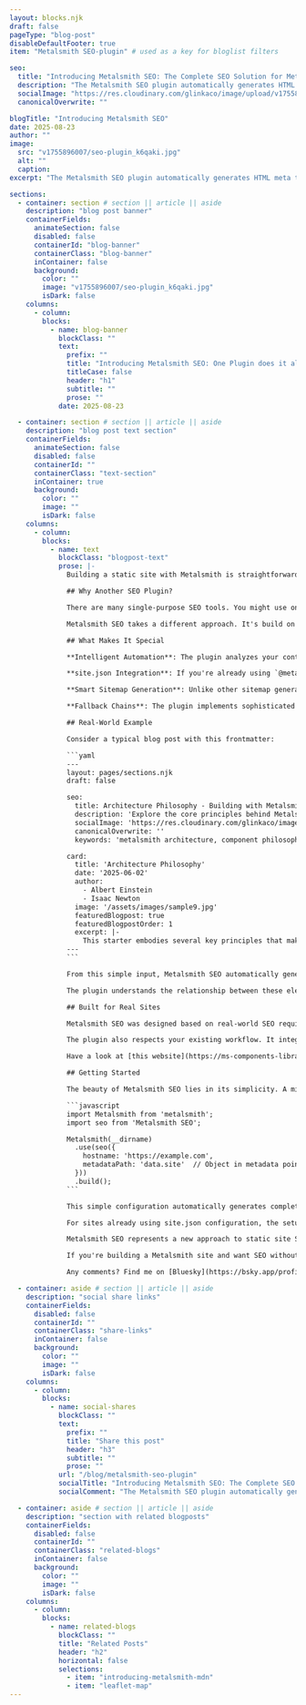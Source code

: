 ```yaml
---
layout: blocks.njk
draft: false
pageType: "blog-post"
disableDefaultFooter: true
item: "Metalsmith SEO-plugin" # used as a key for bloglist filters

seo:
  title: "Introducing Metalsmith SEO: The Complete SEO Solution for Metalsmith | Werner Glinka"
  description: "The Metalsmith SEO plugin automatically generates HTML meta tags, Open Graph properties, Twitter Cards, JSON-LD structured data, a robots.txt file and a sitemap from a single source of truth."
  socialImage: "https://res.cloudinary.com/glinkaco/image/upload/v1755896007/seo-plugin_k6qaki.jpg"
  canonicalOverwrite: ""

blogTitle: "Introducing Metalsmith SEO"
date: 2025-08-23
author: ""
image:
  src: "v1755896007/seo-plugin_k6qaki.jpg"
  alt: ""
  caption:
excerpt: "The Metalsmith SEO plugin automatically generates HTML meta tags, Open Graph properties, Twitter Cards, JSON-LD structured data, a robots.txt file and a sitemap from a single source of truth."

sections:
  - container: section # section || article || aside
    description: "blog post banner"
    containerFields:
      animateSection: false
      disabled: false
      containerId: "blog-banner"
      containerClass: "blog-banner"
      inContainer: false
      background:
        color: ""
        image: "v1755896007/seo-plugin_k6qaki.jpg"
        isDark: false
    columns:
      - column:
        blocks:
          - name: blog-banner
            blockClass: ""
            text:
              prefix: ""
              title: "Introducing Metalsmith SEO: One Plugin does it all"
              titleCase: false
              header: "h1"
              subtitle: ""
              prose: ""
            date: 2025-08-23

  - container: section # section || article || aside
    description: "blog post text section"
    containerFields:
      animateSection: false
      disabled: false
      containerId: ""
      containerClass: "text-section"
      inContainer: true
      background:
        color: ""
        image: ""
        isDark: false
    columns:
      - column:
        blocks:
          - name: text
            blockClass: "blogpost-text"
            prose: |-
              Building a static site with Metalsmith is straightforward, but getting the SEO right often requires juggling multiple plugins, manually adding meta tags, and constantly updating sitemaps. [Metalsmith SEO](https://github.com/wernerglinka/metalsmith-seo) handled all of this automatically while being smart enough to work with an existing site configuration!

              ## Why Another SEO Plugin?

              There are many single-purpose SEO tools. You might use one plugin for sitemaps, another for Open Graph tags, and yet another for JSON-LD structured data. Each plugin has its own configuration format, and keeping everything synchronized becomes a real chore quickly.

              Metalsmith SEO takes a different approach. It's build on the fact that modern SEO is interconnected – a page title should inform the Open Graph title, which should align with an JSON-LD headline, which should match a sitemap entry. Instead of managing these separately, the plugin creates a unified data flow where a single source of truth feeds all SEO formats.

              ## What Makes It Special

              **Intelligent Automation**: The plugin analyzes your content and automatically detects whether a page is an article, product, or general page. It then generates appropriate structured data, social media tags, and sitemap entries without any manual intervention.

              **site.json Integration**: If you're already using `@metalsmith/metadata` with a `site.json` file, Metalsmith SEO seamlessly integrates with your existing configuration. Your site name, description, and other metadata automatically populate all SEO tags.

              **Smart Sitemap Generation**: Unlike other sitemap generators, Metalsmith SEO calculates intelligent priority and change frequency values based on content depth, type, and freshness. Your homepage gets higher priority than a deeply nested archive page, and your blog posts get more frequent crawling than your about page.

              **Fallback Chains**: The plugin implements sophisticated fallback logic. If a page doesn't have a custom SEO description, it checks for an excerpt, then falls back to your site's default description. This ensures every page has proper metadata without requiring manual configuration for each file.

              ## Real-World Example

              Consider a typical blog post with this frontmatter:

              ```yaml
              ---
              layout: pages/sections.njk
              draft: false

              seo:
                title: Architecture Philosophy - Building with Metalsmith Components
                description: 'Explore the core principles behind Metalsmith component architecture: true encapsulation, separation of concerns, and declarative content management for modern static sites.'
                socialImage: 'https://res.cloudinary.com/glinkaco/image/upload/v1646849499/tgc2022/social_yitz6j.png'
                canonicalOverwrite: ''
                keywords: 'metalsmith architecture, component philosophy, structured content, separation of concerns, component encapsulation, declarative content, static site architecture'

              card:
                title: 'Architecture Philosophy'
                date: '2025-06-02'
                author:
                  - Albert Einstein
                  - Isaac Newton
                image: '/assets/images/sample9.jpg'
                featuredBlogpost: true
                featuredBlogpostOrder: 1
                excerpt: |-
                  This starter embodies several key principles that make structured content management both powerful and approachable.
              ---
              ```

              From this simple input, Metalsmith SEO automatically generates comprehensive SEO markup including proper HTML meta tags, Open Graph properties for social sharing, Twitter Card tags, JSON-LD structured data identifying it as an Article with proper author and date information, and a sitemap entry with appropriate priority and change frequency.

              The plugin understands the relationship between these elements. The blog title becomes the Open Graph title and the JSON-LD headline. Your keywords become article tags in Open Graph and keywords in JSON-LD. Everything stays synchronized automatically.

              ## Built for Real Sites

              Metalsmith SEO was designed based on real-world SEO requirements. It handles cases like preserving existing robots.txt files while adding sitemap references, generating reliable lastmod dates, and creating structured data that passes Google's validation tools.

              The plugin also respects your existing workflow. It integrates with common Metalsmith patterns like using `@metalsmith/metadata` for site configuration, supports both ESM and CommonJS projects, and provides sensible defaults that work out of the box while allowing deep customization when needed.

              Have a look at [this website](https://ms-components-library.netlify.app/). Using the dev tools you can explore what SEO information is available on every page, all done with a single [site.json](https://github.com/wernerglinka/metalsmith-components/blob/main/lib/data/site.json) file.

              ## Getting Started

              The beauty of Metalsmith SEO lies in its simplicity. A minimal setup requires just the path to your site.json file. If that doesn't exists just provide the website URL:

              ```javascript
              import Metalsmith from 'metalsmith';
              import seo from 'Metalsmith SEO';

              Metalsmith(__dirname)
                .use(seo({
                  hostname: 'https://example.com',
                  metadataPath: 'data.site'  // Object in metadata points to where to find site metadata
                }))
                .build();
              ```

              This simple configuration automatically generates complete HTML meta tags, Open Graph and Twitter Card tags, JSON-LD structured data, an intelligent sitemap.xml, and even a robots.txt file if you don't have one.

              For sites already using site.json configuration, the setup is even simpler – the plugin automatically discovers and uses your existing metadata, requiring zero additional configuration in many cases.

              Metalsmith SEO represents a new approach to static site SEO – one that prioritizes automation, intelligence, and integration. It's currently under active development with a stable API.

              If you're building a Metalsmith site and want SEO without the complexity, Metalsmith SEO delivers everything you need in a single, well-tested package. Your search engine rankings will thank you, and your development workflow will become significantly simpler.

              Any comments? Find me on [Bluesky](https://bsky.app/profile/wernerglinka.bsky.social).

  - container: aside # section || article || aside
    description: "social share links"
    containerFields:
      disabled: false
      containerId: ""
      containerClass: "share-links"
      inContainer: false
      background:
        color: ""
        image: ""
        isDark: false
    columns:
      - column:
        blocks:
          - name: social-shares
            blockClass: ""
            text:
              prefix: ""
              title: "Share this post"
              header: "h3"
              subtitle: ""
              prose: ""
            url: "/blog/metalsmith-seo-plugin"
            socialTitle: "Introducing Metalsmith SEO: The Complete SEO Solution for Metalsmith"
            socialComment: "The Metalsmith SEO plugin automatically generates HTML meta tags, Open Graph properties, Twitter Cards, JSON-LD structured data, a robots.txt file and a sitemap from a single source of truth."

  - container: aside # section || article || aside
    description: "section with related blogposts"
    containerFields:
      disabled: false
      containerId: ""
      containerClass: "related-blogs"
      inContainer: false
      background:
        color: ""
        image: ""
        isDark: false
    columns:
      - column:
        blocks:
          - name: related-blogs
            blockClass: ""
            title: "Related Posts"
            header: "h2"
            horizontal: false
            selections:
              - item: "introducing-metalsmith-mdn"
              - item: "leaflet-map"
---
```

